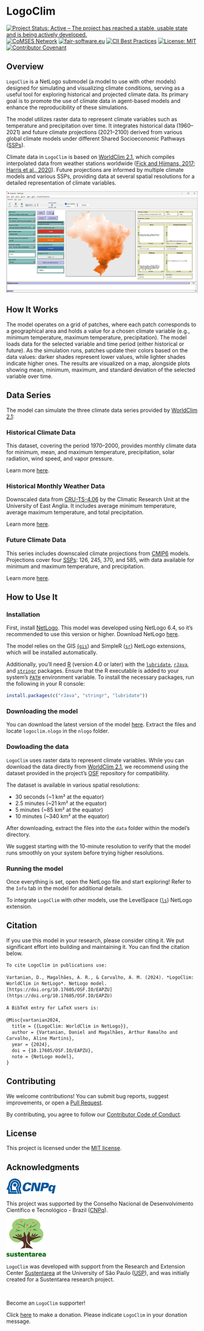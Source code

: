 # LogoClim

<!-- badges: start -->
[![Project Status: Active – The project has reached a stable, usable
state and is being actively
developed.](https://www.repostatus.org/badges/latest/active.svg)](https://www.repostatus.org/#active)
[![CoMSES
Network](https://img.shields.io/badge/CoMSES%20Network-Placeholder-%233884B8.svg)](https://www.comses.net/)
[![fair-software.eu](https://img.shields.io/badge/fair--software.eu-Placeholder-green.svg)](https://fair-software.eu)
[![CII Best
Practices](https://img.shields.io/badge/openssf%20best%20practices-Placeholder-green.svg)](https://bestpractices.coreinfrastructure.org/)
[![License:
MIT](https://img.shields.io/badge/license-MIT-green.png)](https://choosealicense.com/licenses/mit/)
[![Contributor
Covenant](https://img.shields.io/badge/Contributor%20Covenant-2.1-4baaaa.svg)](CODE_OF_CONDUCT.md)
<!-- badges: end -->

## Overview

`LogoClim` is a NetLogo submodel (a model to use with other models)
designed for simulating and visualizing climate conditions, serving as a
useful tool for exploring historical and projected climate data. Its
primary goal is to promote the use of climate data in agent-based models
and enhance the reproducibility of these simulations.

The model utilizes raster data to represent climate variables such as
temperature and precipitation over time. It integrates historical data
(1960–2021) and future climate projections (2021–2100) derived from
various global climate models under different Shared Socioeconomic
Pathways
([SSPs](https://en.wikipedia.org/wiki/Shared_Socioeconomic_Pathways)).

Climate data in `LogoClim` is based on [WorldClim
2.1](https://worldclim.org/), which compiles interpolated data from
weather stations worldwide ([Fick and Hijmans,
2017](https://doi.org/10.1002/joc.5086); [Harris et al.,
2020](https://doi.org/10.1038/s41597-020-0453-3)). Future projections
are informed by multiple climate models and various SSPs, providing data
at several spatial resolutions for a detailed representation of climate
variables.

![LogoClim Interface](images/logoclim-interface.png)

## How It Works

The model operates on a grid of patches, where each patch corresponds to
a geographical area and holds a value for a chosen climate variable
(e.g., minimum temperature, maximum temperature, precipitation). The
model loads data for the selected variable and time period (either
historical or future). As the simulation runs, patches update their
colors based on the data values: darker shades represent lower values,
while lighter shades indicate higher ones. The results are visualized on
a map, alongside plots showing mean, minimum, maximum, and standard
deviation of the selected variable over time.

## Data Series

The model can simulate the three climate data series provided by
[WorldClim 2.1](https://worldclim.org/):

### Historical Climate Data

This dataset, covering the period 1970–2000, provides monthly climate
data for minimum, mean, and maximum temperature, precipitation, solar
radiation, wind speed, and vapor pressure.

Learn more
[here](https://www.worldclim.org/data/cmip6/cmip6climate.html).

### Historical Monthly Weather Data

Downscaled data from
[CRU-TS-4.06](https://crudata.uea.ac.uk/cru/data/hrg/cru_ts_4.06/) by
the Climatic Research Unit at the University of East Anglia. It includes
average minimum temperature, average maximum temperature, and total
precipitation.

Learn more [here](https://www.worldclim.org/data/monthlywth.html).

### Future Climate Data

This series includes downscaled climate projections from
[CMIP6](https://www.wcrp-climate.org/wgcm-cmip/wgcm-cmip6) models.
Projections cover four
[SSPs](https://en.wikipedia.org/wiki/Shared_Socioeconomic_Pathways):
126, 245, 370, and 585, with data available for minimum and maximum
temperature, and precipitation.

Learn more
[here](https://www.worldclim.org/data/cmip6/cmip6climate.html).

## How to Use It

### Installation

First, install [NetLogo](https://ccl.northwestern.edu/netlogo). This
model was developed using NetLogo 6.4, so it’s recommended to use this
version or higher. Download NetLogo
[here](https://ccl.northwestern.edu/netlogo/download.shtml).

The model relies on the GIS
[(`gis`](https://ccl.northwestern.edu/netlogo/docs/gis.html)) and
SimpleR ([`sr`](https://github.com/NetLogo/SimpleR-Extension)) NetLogo
extensions, which will be installed automatically.

Additionally, you’ll need [R](https://www.r-project.org/) (version 4.0
or later) with the
[`lubridate`](https://cran.r-project.org/package=lubridate),
[`rJava`](https://cran.r-project.org/package=rJava), and
[`stringr`](https://cran.r-project.org/package=stringr) packages. Ensure
that the R executable is added to your system’s
[`PATH`](https://www.java.com/en/download/help/path.html) environment
variable. To install the necessary packages, run the following in your R
console:

``` r
install.packages(c("rJava", "stringr", "lubridate"))
```

### Downloading the model

You can download the latest version of the model
[here](https://github.com/danielvartan/logoclim). Extract the files and
locate `logoclim.nlogo` in the `nlogo` folder.

### Dowloading the data

`LogoClim` uses raster data to represent climate variables. While you
can download the data directly from [WorldClim
2.1](https://worldclim.org/), we recommend using the dataset provided in
the project’s [OSF](https://doi.org/10.17605/OSF.IO/RE95Z) repository
for compatibility.

The dataset is available in various spatial resolutions:

- 30 seconds (~1 km² at the equator)
- 2.5 minutes (~21 km² at the equator)
- 5 minutes (~85 km² at the equator)
- 10 minutes (~340 km² at the equator)

After downloading, extract the files into the `data` folder within the
model’s directory.

We suggest starting with the 10-minute resolution to verify that the
model runs smoothly on your system before trying higher resolutions.

### Running the model

Once everything is set, open the NetLogo file and start exploring! Refer
to the `Info` tab in the model for additional details.

To integrate `LogoClim` with other models, use the LevelSpace
([`ls`](https://ccl.northwestern.edu/netlogo/docs/ls.html)) NetLogo
extension.

## Citation

If you use this model in your research, please consider citing it. We
put significant effort into building and maintaining it. You can find
the citation below.

    To cite LogoClim in publications use:

    Vartanian, D., Magalhães, A. R., & Carvalho, A. M. (2024). *LogoClim: WorldClim in NetLogo*. NetLogo model. [https://doi.org/10.17605/OSF.IO/EAPZU](https://doi.org/10.17605/OSF.IO/EAPZU)

    A BibTeX entry for LaTeX users is:

    @Misc{vartanian2024,
      title = {{LogoClim: WorldClim in NetLogo}},
      author = {Vartanian, Daniel and Magalhães, Arthur Ramalho and Carvalho, Aline Martins},
      year = {2024},
      doi = {10.17605/OSF.IO/EAPZU},
      note = {NetLogo model},
    }

## Contributing

We welcome contributions! You can submit bug reports, suggest
improvements, or open a [Pull
Request](https://github.com/danielvartan/logoclim/pulls).

By contributing, you agree to follow our [Contributor Code of
Conduct](CODE_OF_CONDUCT.md).

## License

This project is licensed under the [MIT
license](https://opensource.org/license/mit/).

## Acknowledgments

<a href="https://www.gov.br/cnpq/"><img src= "images/cnpq_v2017_rgb.png" height="40"/></a>

This project was supported by the Conselho Nacional de Desenvolvimento
Científico e Tecnológico - Brazil ([CNPq](https://www.gov.br/cnpq/)).

<a href="https://github.com/sustentarea/" target="_blank"><img src= "images/sustentarea_logo.png" height="100"/></a>

`LogoClim` was developed with support from the Research and Extension
Center [Sustentarea](https://github.com/sustentarea/) at the University
of São Paulo ([USP](https://www.usp.br/)), and was initially created for
a Sustentarea research project.

<br>

Become an `LogoClim` supporter!

Click [here](https://github.com/sponsors/danielvartan) to make a
donation. Please indicate `LogoClim` in your donation message.
